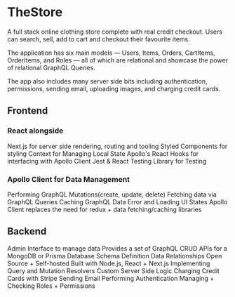 # TheStore
A full stack online clothing store complete with real credit checkout. Users can search, sell, add to cart and checkout their favourite items.

The application has six main models — Users, Items, Orders, CartItems, OrderItems, and Roles — all of which are relational and showcase the power of relational GraphQL Queries.

The app also includes many server side bits including authentication, permissions, sending email, uploading images, and charging credit cards.


## Frontend
### React alongside 
  Next.js for server side rendering, routing and tooling
  Styled Components for styling
  Context for Managing Local State
  Apollo's React Hooks for interfacing with Apollo Client
  Jest & React Testing Library for Testing

### Apollo Client for Data Management
  Performing GraphQL Mutations(create, update, delete)
  Fetching data via GraphQL Queries
  Caching GraphQL Data
  Error and Loading UI States
  Apollo Client replaces the need for redux + data fetching/caching libraries


## Backend
  Admin Interface to manage data
  Provides a set of GraphQL CRUD APIs for a MongoDB or Prisma Database
  Schema Definition
  Data Relationships
  Open Source + Self-hosted
  Built with Node.js, React + Next.js
  Implementing Query and Mutation Resolvers
  Custom Server Side Logic
  Charging Credit Cards with Stripe
  Sending Email
  Performing Authentication
  Managing + Checking Roles + Permissions
